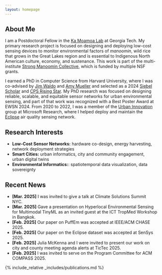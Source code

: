 ```yaml
---
layout: homepage
---
```


## About Me

I am a Postdoctoral Fellow in the [Ka Moamoa Lab](https://kamoamoa.com) at Georgia Tech. My primary research project is focused on designing and deploying low-cost sensing devices to monitor environmental factors of _manoomin_, wild rice that grows in the Great Lakes region and is essential to Indigenous North American culture, economy, and sustenance. This work is part of the multi-institute [Strong Manoomin Collective](https://www.manoom.in), which is funded by multiple NSF grants.

I earned a PhD in Computer Science from Harvard University, where I was co-advised by [Jim Waldo](http://www.eecs.harvard.edu/~waldo/) and [Amy Mueller](https://coe.northeastern.edu/people/mueller-amy/) and selected as a 2024 [Siebel Scholar](https://www.siebelscholars.com/articles/siebel-scholars-foundation-announces-class-of-2024/) and [CPS Rising Star](https://risingstars.linklab.virginia.edu/2024/). My PhD research was focused on designing reliable, scalable, and equitable sensor networks for urban environmental sensing, and part of that work was recognized with a Best Poster Award at EWSN 2024. From 2020 to 2022, I was a member of the [Urban Innovation](https://www.microsoft.com/en-us/research/group/urban-innovation/) group at Microsoft Research, where I helped deploy and maintain the [Eclipse](https://www.microsoft.com/en-us/research/project/project-eclipse/) air quality sensing network. 


## Research Interests

- **Low-Cost Sensor Networks:** hardware co-design, energy harvesting, network deployment strategies
- **Smart Cities:** urban informatics, city and community engagement, urban digital twins
- **Environmental Informatics:**: spatiotemporal data visualization, data sovereignty
  
## Recent News

- **[Mar. 2025]** I was invited to give a talk at Climate Solutions Summit NYC.
- **[Mar. 2025]** Gave a presentation on Hyperlocal Environmental Sensing for Multimodal TinyML as an invited guest at the ICT TropMed Workshop in Bangkok.
- **[Feb. 2025]** Our paper on PuffEm was accepted at IEEE/ACM CHASE 2025.
- **[Feb. 2025]** Our paper on the Eclipse dataset was accepted at SenSys 2025.
- **[Feb. 2025]** Julia McKenna and I were invited to present our work on city and county meeting agenda alerts at TicTec 2025.
- **[Feb. 2025]** I was invited to serve on the Program Committee for ACM COMPASS 2025.







{% include_relative _includes/publications.md %}

